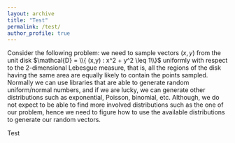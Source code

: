 ```yaml
---
layout: archive
title: "Test"
permalink: /test/
author_profile: true
---
```


Consider the following problem: we need to sample vectors $(x,y)$ from the unit disk $\mathcal{D} = \\{ (x,y) : x^2 + y^2 \leq 1\\}$ uniformly with respect to the 2-dimensional Lebesgue measure, that is, all the regions of the disk having the same area are equally likely to contain the points sampled. Normally we can use libraries that are able to generate random uniform/normal numbers, and if we are lucky, we can generate other distributions such as exponential, Poisson, binomial, etc. Although, we do not expect to be able to find more involved distributions such as the one of our problem, hence we need to figure how to use the available distributions to generate our random vectors. 

Test